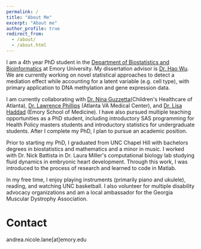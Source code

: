 ```yaml
---
permalink: /
title: "About Me"
excerpt: "About me"
author_profile: true
redirect_from: 
  - /about/
  - /about.html
---
```


I am a 4th year PhD student in the [Department of Biostatistics and Bioinformatics](https://www.sph.emory.edu/departments/bios/index.html) at Emory University. My dissertation advisor is [Dr. Hao Wu](https://haowulab.org). We are currently working on novel statistical approaches to detect a mediation effect while accounting for a latent variable (e.g. cell type), with primary application to DNA methylation and gene expression data. 

I am currently collaborating with [Dr. Nina Guzzetta](https://www.pedsresearch.org/people/faculty/nina-guzzetta-md)(Children's Healthcare of Atlanta), [Dr. Lawrence Phillips](http://diabetes.emory.edu/people/affiliated_faculty_and_fellows/phillips.html) (Atlanta VA Medical Center), and [Dr. Lisa Haddad](https://med.emory.edu/departments/gynecology-obstetrics/profile/?u=LBHADDA) (Emory School of Medicine). I have also pursued multiple teaching opportunities as a PhD student, including introductory SAS programming for Health Policy masters students and introductory statistics for undergraduate students. After I complete my PhD, I plan to pursue an academic position.

Prior to starting my PhD, I graduated from UNC Chapel Hill with bachelors degrees in biostatistics and mathematics and a minor in music. I worked with Dr. Nick Battista in Dr. Laura Miller's computational biology lab studying fluid dynamics in embryonic heart development. Through this work, I was introduced to the process of research and learned to code in Matlab.

In my free time, I enjoy playing instruments (primarily piano and ukulele), reading, and watching UNC basketball. I also volunteer for multiple disability advocacy organizations and am a local ambassador for the Georgia Muscular Dystrophy Association.

Contact
======
andrea.nicole.lane[at]emory.edu
